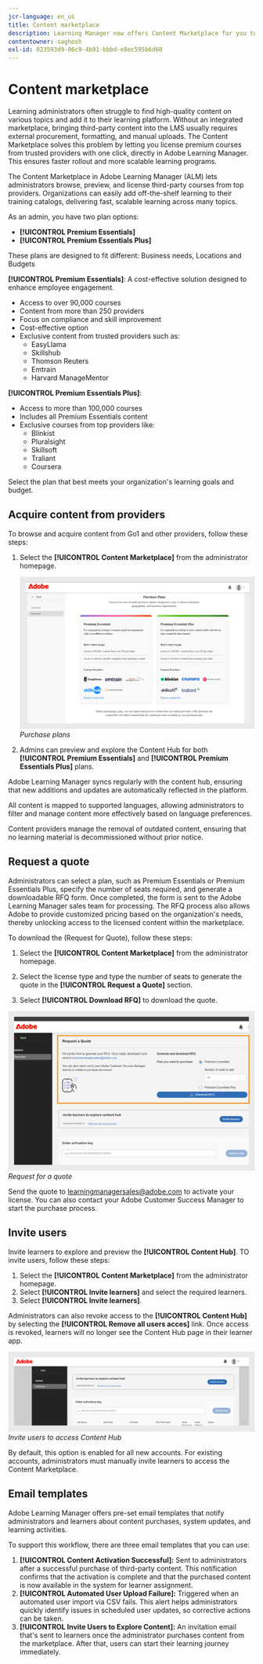 ```yaml
---
jcr-language: en_us
title: Content marketplace
description: Learning Manager now offers Content Marketplace for you to explore and purchase trainings. Explore 70,000+ courses that cover a wide range of topics, available in multiple formats. Choose from curated playlists that cater to a vast variety of roles and meet your learning and upskilling needs.
contentowner: saghosh
exl-id: 023593d9-06c9-4b91-bbbd-e8ec595b6d60
---
```

# Content marketplace

Learning administrators often struggle to find high-quality content on various topics and add it to their learning platform. Without an integrated marketplace, bringing third-party content into the LMS usually requires external procurement, formatting, and manual uploads. The Content Marketplace solves this problem by letting you license premium courses from trusted providers with one click, directly in Adobe Learning Manager. This ensures faster rollout and more scalable learning programs.

The Content Marketplace in Adobe Learning Manager (ALM) lets administrators browse, preview, and license third-party courses from top providers. Organizations can easily add off-the-shelf learning to their training catalogs, delivering fast, scalable learning across many topics.

As an admin, you have two plan options:

* **[!UICONTROL Premium Essentials]**
* **[!UICONTROL Premium Essentials Plus]**

These plans are designed to fit different: Business needs, Locations and Budgets

**[!UICONTROL Premium Essentials]**:
A cost-effective solution designed to enhance employee engagement. 

* Access to over 90,000 courses
* Content from more than 250 providers
* Focus on compliance and skill improvement
* Cost-effective option
* Exclusive content from trusted providers such as:
   * EasyLlama
   * Skillshub
   * Thomson Reuters
   * Emtrain
   * Harvard ManageMentor

**[!UICONTROL Premium Essentials Plus]**:

* Access to more than 100,000 courses
* Includes all Premium Essentials content
* Exclusive courses from top providers like:
   * Blinkist
   * Pluralsight
   * Skillsoft
   * Traliant
   * Coursera

Select the plan that best meets your organization's learning goals and budget.



## Acquire content from providers

To browse and acquire content from Go1 and other providers, follow these steps:

1. Select the **[!UICONTROL Content Marketplace]** from the administrator homepage. 

   ![](assets/purchase-plans.png)
   _Purchase plans_

2. Admins can preview and explore the Content Hub for both **[!UICONTROL Premium Essentials]** and **[!UICONTROL Premium Essentials Plus]** plans.

Adobe Learning Manager syncs regularly with the content hub, ensuring that new additions and updates are automatically reflected in the platform.

All content is mapped to supported languages, allowing administrators to filter and manage content more effectively based on language preferences.

Content providers manage the removal of outdated content, ensuring that no learning material is decommissioned without prior notice.

<!--Learning Manager now offers Content Marketplace for you to explore and purchase trainings. Explore 70,000+ courses that cover a wide range of topics, available in multiple formats. Choose from curated playlists that cater to a vast variety of roles and meet your learning and upskilling needs.

In the Administrator app, there is a new option **[!UICONTROL Content Marketplace]**, which you'll find on the left panel.

Users can purchase from curated playlists covering various topics or purchase the entire catalog. 

On the page, you can see two tiles, Enterprise Training and Creative Cloud Training. The first tile launches the marketplace, using which you can acquire courses for your learners. The latter launches the content catalog.

The Enterprise Training page in the Administrator app enables you to invite users and download the Express Interest report, and also purchase the entire catalog or curated playlist.-->

## Request a quote

Administrators can select a plan, such as Premium Essentials or Premium Essentials Plus, specify the number of seats required, and generate a downloadable RFQ form. Once completed, the form is sent to the Adobe Learning Manager sales team for processing. The RFQ process also allows Adobe to provide customized pricing based on the organization's needs, thereby unlocking access to the licensed content within the marketplace.

To download the  (Request for Quote), follow these steps:

1. Select the **[!UICONTROL Content Marketplace]** from the administrator homepage.

2. Select  the license type and type the number of seats to generate the quote in the **[!UICONTROL Request a Quote]** section.
 
3. Select **[!UICONTROL Download RFQ]** to download the quote. 

![](assets/purchase-plans-go1.png)
_Request for a quote_

Send the quote to [learningmanagersales@adobe.com](mailto:learningmanagersales@adobe.com) to activate your license. You can also contact your Adobe Customer Success Manager to start the purchase process.

## Invite users

Invite learners to explore and preview the **[!UICONTROL Content Hub]**. TO invite users, follow these steps:

1. Select the **[!UICONTROL Content Marketplace]** from the administrator homepage.
2. Select **[!UICONTROL Invite learners]** and select the required learners.
3. Select **[!UICONTROL Invite learners]**. 

Administrators can also revoke access to the **[!UICONTROL Content Hub]** by selecting the **[!UICONTROL Remove all users acces]** link. Once access is revoked, learners will no longer see the Content Hub page in their learner app.

![](assets/invite-users.png)
_Invite users to access Content Hub_

By default, this option is enabled for all new accounts. For existing accounts, administrators must manually invite learners to access the Content Marketplace.

<!--## Purchase

You get unlimited access to the entire library of courses. Click the **[!UICONTROL Purchase]** button to download a Purchase Request form.

![](assets/purchase-request.png)

*Enter the number of seats to purchase*

Specify the number of seats for which you want to purchase the courses for. Download the purchase request form and then send the form to the sales team of Learning Manager.

The team will then validate the information and then generate a key, which will be provided to you. This is the activation key using which you'll grant access to your users to the content offering.

After the key is generated by the CSAM team, the Administrator can use the key to import the courses, and migrate the courses into the existing catalog or the new catalog.

During migration of courses, the status displays as **[!UICONTROL Importing Courses]**. Once the migration completes, the Administrator gets a notification that migration is complete and successful.

The **[!UICONTROL Licenses]** section then displays all the licenses that are acquired for the account.

The Administrator can see the links of the purchased catalogs in the Catalog Overview page.

Once the courses are added to the catalog, the Administrator can then grant access to the trainings to various user or user groups.

![](assets/licenses.png)

*Grant access to training to users and user groups*-->

<!--## Express interest report

When a learner clicks Express interest to Catalog in the Learner app, the interest is recorded in an Express interest report. The Administrator can download the report. The report (csv) contains the following fields:

* Name of the catalog
* Number of users expressing interest
* Email of the user expressing interest-->

## Email templates

Adobe Learning Manager offers pre-set email templates that notify administrators and learners about content purchases, system updates, and learning activities.

To support this workflow, there are three email templates that you can use:

1. **[!UICONTROL Content Activation Successful]:** Sent to administrators after a successful purchase of third-party content. This notification confirms that the activation is complete and that the purchased content is now available in the system for learner assignment.
2. **[!UICONTROL Automated User Upload Failure]:** Triggered when an automated user import via CSV fails. This alert helps administrators quickly identify issues in scheduled user updates, so corrective actions can be taken.
3. **[!UICONTROL Invite Users to Explore Content]:** An invitation email that's sent to learners once the administrator purchases content from the marketplace. After that, users can start their learning journey immediately.

<!--Purchased courses cannot be added in recurring certificates.
Purchased courses cannot be shared to peer accounts.
Purchased courses can be consumed by all users who get access to it. Configure the catalog visibility to restrict the visibility of purchased courses to limited users.
Purchased courses cannot be consumed once the activation key expires. Please purchase/activate another key to allow consumption.-->

<!--## Content Hub in Content Marketplace

Content Hub allows Administrators and Subject Matter Experts (SMEs) to shortlist required playlists from learner app. Once shortlisted, Admins can download the Purchase Request Form and share it with the Adobe Sales agent.

An Admin can invite SMEs to shortlist the playlist which they are interested in. 

![](assets/content-hub.png)

*Launch Content Hub from the marketplace*

Content Hub is available in Learner role for all Administrators. Administrators allow SMEs to shortlist the playlist which they are interested in purchasing.

The Content Hub page is visible to Administrators in their learner role all the time as it allows them to shortlist playlists easily. To help you in shortlisting the right playlist, Admins can make this page accessible to limited Subject matter experts in their account. Just visit the Enterprise Training page on Admin side and take steps to provide access.  

![](assets/content-hub-resources.png)

*View resources in the Content hub*

Learning Manager also enables Administrators to download a shortlisted playlist and share it with Adobe Sales team. Before downloading the shortlist, visit the Content Hub and shortlist a playlist by adding a playlist to your library. 

Then as Administrator, click **[!UICONTROL Content Marketplace]** > **[!UICONTROL Enterprise Training]** > **[!UICONTROL Purchase section]** > **[!UICONTROL Curated Playlists]**. Click the **[!UICONTROL Purchase]** button to download the Purchase request form which contains the details of your shortlisted playlist.

![](assets/download-purchase-request.png)

*Download the Purchase Request form*

The courses and Playlist which you see in the Content Hub are the same as what you see in the Content Marketplace. Content Hub simply provides an ability for Administrators and limited SMEs to shortlist playlist easily for purchase.-->
